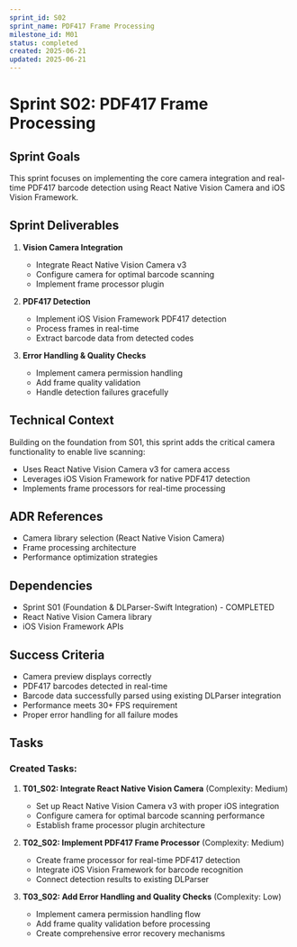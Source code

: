 ```yaml
---
sprint_id: S02
sprint_name: PDF417 Frame Processing
milestone_id: M01
status: completed
created: 2025-06-21
updated: 2025-06-21
---
```


# Sprint S02: PDF417 Frame Processing

## Sprint Goals

This sprint focuses on implementing the core camera integration and real-time PDF417 barcode detection using React Native Vision Camera and iOS Vision Framework.

## Sprint Deliverables

1. **Vision Camera Integration**
   - Integrate React Native Vision Camera v3
   - Configure camera for optimal barcode scanning
   - Implement frame processor plugin

2. **PDF417 Detection**
   - Implement iOS Vision Framework PDF417 detection
   - Process frames in real-time
   - Extract barcode data from detected codes

3. **Error Handling & Quality Checks**
   - Implement camera permission handling
   - Add frame quality validation
   - Handle detection failures gracefully

## Technical Context

Building on the foundation from S01, this sprint adds the critical camera functionality to enable live scanning:
- Uses React Native Vision Camera v3 for camera access
- Leverages iOS Vision Framework for native PDF417 detection
- Implements frame processors for real-time processing

## ADR References

- Camera library selection (React Native Vision Camera)
- Frame processing architecture
- Performance optimization strategies

## Dependencies

- Sprint S01 (Foundation & DLParser-Swift Integration) - COMPLETED
- React Native Vision Camera library
- iOS Vision Framework APIs

## Success Criteria

- Camera preview displays correctly
- PDF417 barcodes detected in real-time
- Barcode data successfully parsed using existing DLParser integration
- Performance meets 30+ FPS requirement
- Proper error handling for all failure modes

## Tasks

### Created Tasks:

1. **T01_S02: Integrate React Native Vision Camera** (Complexity: Medium)
   - Set up React Native Vision Camera v3 with proper iOS integration
   - Configure camera for optimal barcode scanning performance
   - Establish frame processor plugin architecture

2. **T02_S02: Implement PDF417 Frame Processor** (Complexity: Medium)
   - Create frame processor for real-time PDF417 detection
   - Integrate iOS Vision Framework for barcode recognition
   - Connect detection results to existing DLParser

3. **T03_S02: Add Error Handling and Quality Checks** (Complexity: Low)
   - Implement camera permission handling flow
   - Add frame quality validation before processing
   - Create comprehensive error recovery mechanisms